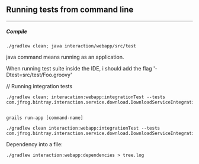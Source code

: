 

## Running tests from command line
----

##### Compile

    ./gradlew clean; java interaction/webapp/src/test
java command means running as an application.

When running test suite inside the IDE, i should add the flag 
    '-Dtest=src/test/Foo.groovy'


// Running integration tests

    ./gradlew clean; interacation:webapp:integrationTest --tests com.jfrog.bintray.interaction.service.download.DownloadServiceIntegrationSpec


    grails run-app [command-name]

    ./gradlew clean interaction:webapp:integrationTest --tests com.jfrog.bintray.interaction.service.download.DownloadServiceIntegrationSpec

Dependency into a file:
    
    ./gradlew interaction:webapp:dependencies > tree.log

